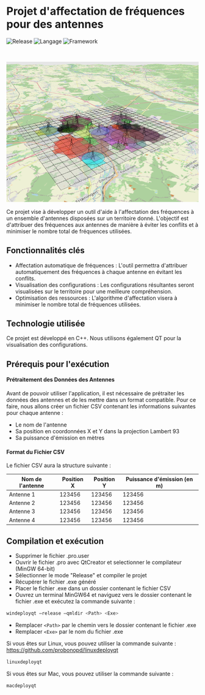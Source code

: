 # Projet d'affectation de fréquences pour des antennes

![Release](https://img.shields.io/badge/Release-v1.0.0-blueviolet)
![Langage](https://img.shields.io/badge/Language-C%2B%2B-0052cf)
![Framework](https://img.shields.io/badge/Language-Qt-green)

<br />

![Image](projet.png)

Ce projet vise à développer un outil d'aide à l'affectation des fréquences à un ensemble d'antennes disposées sur un territoire donné. L'objectif est d'attribuer des fréquences aux antennes de manière à éviter les conflits et à minimiser le nombre total de fréquences utilisées.

## Fonctionnalités clés

- Affectation automatique de fréquences : L'outil permettra d'attribuer automatiquement des fréquences à chaque antenne en évitant les conflits.
- Visualisation des configurations : Les configurations résultantes seront visualisées sur le territoire pour une meilleure compréhension.
- Optimisation des ressources : L'algorithme d'affectation visera à minimiser le nombre total de fréquences utilisées.

## Technologie utilisée

Ce projet est développé en C++. Nous utilisons également QT pour la visualisation des configurations.

## Prérequis pour l'exécution

#### Prétraitement des Données des Antennes

Avant de pouvoir utiliser l'application, il est nécessaire de prétraiter les données des antennes et de les mettre dans un format compatible. Pour ce faire, nous allons créer un fichier CSV contenant les informations suivantes pour chaque antenne :

- Le nom de l'antenne
- Sa position en coordonnées X et Y dans la projection Lambert 93
- Sa puissance d'émission en mètres

#### Format du Fichier CSV

Le fichier CSV aura la structure suivante :

| Nom de l'antenne | Position X | Position Y | Puissance d'émission (en m) |
| ---------------- | ---------- | ---------- | --------------------------- |
| Antenne 1        | 123456     | 123456     | 123456                      |
| Antenne 2        | 123456     | 123456     | 123456                      |
| Antenne 3        | 123456     | 123456     | 123456                      |
| Antenne 4        | 123456     | 123456     | 123456                      |

## Compilation et exécution

- Supprimer le fichier .pro.user
- Ouvrir le fichier .pro avec QtCreator et selectionner le compilateur (MinGW 64-bit)
- Sélectionner le mode "Release" et compiler le projet
- Récupérer le fichier .exe généré
- Placer le fichier .exe dans un dossier contenant le fichier CSV
- Ouvrez un terminal MinGW64 et naviguez vers le dossier contenant le fichier .exe et exécutez la commande suivante :

```bash
windeployqt –release –qmldir <Path> <Exe>
```

- Remplacer `<Path>` par le chemin vers le dossier contenant le fichier .exe
- Remplacer `<Exe>` par le nom du fichier .exe

Si vous êtes sur Linux, vous pouvez utiliser la commande suivante :
https://github.com/probonopd/linuxdeployqt

```bash
linuxdeployqt
```

Si vous êtes sur Mac, vous pouvez utiliser la commande suivante :

```bash
macdeployqt
```
